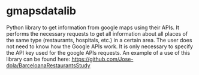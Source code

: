 # gmapsdatalib
Python library to get information from google maps using their APIs. It performs the necessary requests to get all information about all places of the same type (restaurants, hospitals, etc.) in a certain area. The user does not need to know how the Google APIs work. It is only necessary to specify the API key used for the google APIs requests.
An example of a use of this library can be found here:
https://github.com/Jose-dola/BarceloanaRestaurantsStudy
